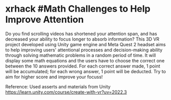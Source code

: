 # xrhack #Math Challenges to Help Improve Attention

Do you find scrolling videos has shortened your attention span, and has decreased your ability to focus longer to absorb information? This 3D VR project developed using Unity game engine and Meta Quest 2 headset aims to help improving users' attentional processes and decision-making ability through solving mathematic problems in a random period of time. It will display some math equations and the users have to choose the correct one between the 10 answers provided. For each correct answer made, 1 point will be accumulated; for each wrong answer, 1 point will be deducted. Try to aim for higher score and improve your focuss!


Reference: 
Used asserts and materials from Unity
https://learn.unity.com/course/create-with-vr?uv=2022.3
